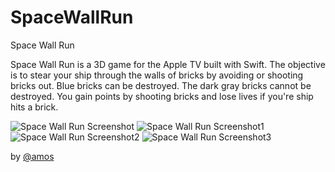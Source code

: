 # SpaceWallRun

Space Wall Run

Space Wall Run is a 3D game for the Apple TV built with Swift. The objective is to stear your ship through the walls of bricks by avoiding or shooting bricks out. Blue bricks can be destroyed. The dark gray bricks cannot be destroyed. You gain points by shooting bricks and lose lives if you're ship hits a brick.

![Space Wall Run Screenshot](/docs/images/SpaceWallRunScreenShot.jpg)
![Space Wall Run Screenshot1](/docs/images/SpaceWallRunScreenShot1.jpg)
![Space Wall Run Screenshot2](/docs/images/SpaceWallRunScreenShot2.jpg)
![Space Wall Run Screenshot3](/docs/images/SpaceWallRunScreenShot3.jpg)

by [@amos](https://amostodman.github.io/)
